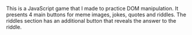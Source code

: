 This is a JavaScript game that I made to practice DOM manipulation.
It presents 4 main buttons for meme images, jokes, quotes and riddles. The riddles section has an additional button that reveals the answer to the riddle.
